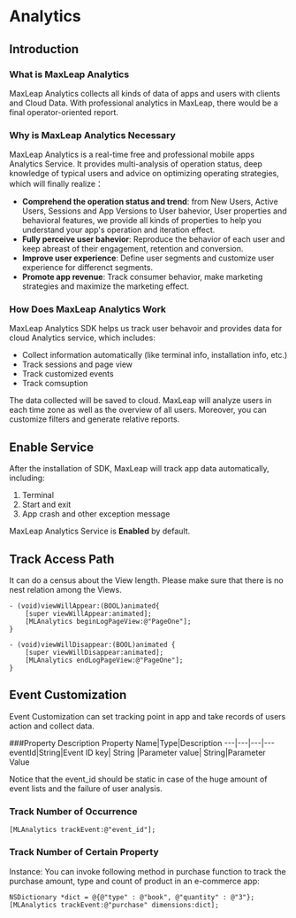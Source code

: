 # Analytics

## Introduction

###	What is MaxLeap Analytics

MaxLeap Analytics collects all kinds of data of apps and users with clients and Cloud Data. With professional analytics in MaxLeap, there would be a final operator-oriented report. 

###	Why is MaxLeap Analytics Necessary

MaxLeap Analytics is a real-time free and professional mobile apps Analytics Service. It provides multi-analysis of operation status, deep knowledge of typical users and advice on optimizing operating strategies, which will finally realize：

*	**Comprehend the operation status and trend**: from New Users, Active Users, Sessions and App Versions to User bahevior, User properties and behavioral features, we provide all kinds of properties to help you understand your app's operation and iteration effect. 
*	**Fully perceive user bahevior**: Reproduce the behavior of each user and keep abreast of their engagement, retention and conversion.
*	**Improve user experience**: Define user segments and customize user experience for differenct segments.
*	**Promote app revenue**: Track consumer behavior, make marketing strategies and maximize the marketing effect.


###	How Does MaxLeap Analytics Work

MaxLeap Analytics SDK helps us track user behavoir and provides data for cloud Analytics service, which includes:

*  Collect information automatically (like terminal info, installation info, etc.)
*  Track sessions and page view
*  Track customized events
*  Track comsuption

The data collected will be saved to cloud. MaxLeap will analyze users in each time zone as well as the overview of all users. Moreover, you can customize filters and generate relative reports.


## Enable Service
After the installation of SDK, MaxLeap will track app data automatically, including:
1.	Terminal
2.	Start and exit
3.	App crash and other exception message

MaxLeap Analytics Service is **Enabled** by default. 

## Track Access Path

It can do a census about the View length. Please make sure that there is no nest relation among the Views.

```objective_c
- (void)viewWillAppear:(BOOL)animated{
    [super viewWillAppear:animated];
    [MLAnalytics beginLogPageView:@"PageOne"];
}
 
- (void)viewWillDisappear:(BOOL)animated {
    [super viewWillDisappear:animated];
    [MLAnalytics endLogPageView:@"PageOne"];
}
```
 
## Event Customization

Event Customization can set tracking point in app and take records of users action and collect data.

###Property Description
Property Name|Type|Description
---|---|---|---
eventId|String|Event ID
key| String |Parameter
value| String|Parameter Value

Notice that the event_id should be static in case of the huge amount of event lists and the failure of user analysis.
 
### Track Number of Occurrence

```
[MLAnalytics trackEvent:@"event_id"];
```

### Track Number of Certain Property
Instance: You can invoke following method in purchase function to track the purchase amount, type and count of product in an e-commerce app:

```objective_c
NSDictionary *dict = @{@"type" : @"book", @"quantity" : @"3"};
[MLAnalytics trackEvent:@"purchase" dimensions:dict];
```
